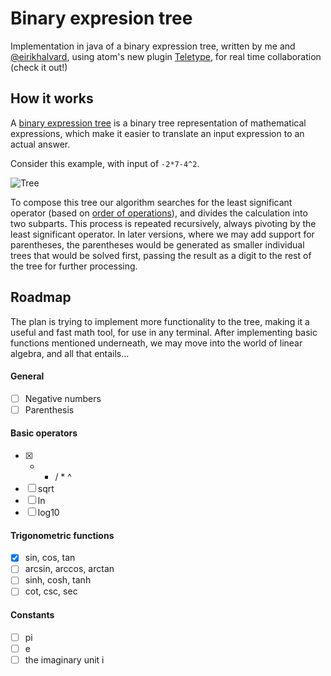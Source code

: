 # Binary expresion tree

Implementation in java of a binary expression tree, written by me and [@eirikhalvard](https://github.com/eirikhalvard), 
using atom's new plugin [Teletype](https://teletype.atom.io/), for real time collaboration (check it out!)

## How it works

A [binary expression tree](https://en.wikipedia.org/wiki/Binary_expression_tree) is a binary tree representation of mathematical 
expressions, which make it easier to translate an input expression to an actual answer.

Consider this example, with input of `-2*7-4^2`. 

![Tree](http://www.101computing.net/wp/wp-content/uploads/algebric-expression-tree-2.png)

To compose this tree our algorithm searches for the least significant operator 
(based on [order of operations](https://en.wikipedia.org/wiki/Order_of_operations)), 
and divides the calculation into two subparts. This process is repeated recursively, always pivoting by the least
significant operator. In later versions, where we may add support for parentheses, the parentheses would be generated as smaller
individual trees that would be solved first, passing the result as a digit to the rest of the tree for further processing.

## Roadmap

The plan is trying to implement more functionality to the tree, making it a useful and fast math tool, for use in any terminal.
After implementing basic functions mentioned underneath, we may move into the world of linear algebra, and all that entails...

#### General
- [ ] Negative numbers
- [ ] Parenthesis

#### Basic operators
- [x] + - / * ^
- [ ] sqrt
- [ ] ln
- [ ] log10

#### Trigonometric functions
- [x] sin, cos, tan
- [ ] arcsin, arccos, arctan
- [ ] sinh, cosh, tanh
- [ ] cot, csc, sec

#### Constants
- [ ] pi
- [ ] e
- [ ] the imaginary unit i
